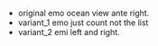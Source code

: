 - original emo ocean view ante right.
- variant_1 emo just count not the list
- variant_2 emi left and right.
